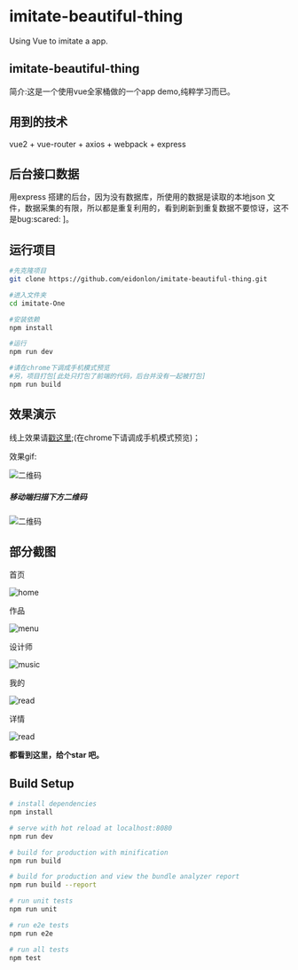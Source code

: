 # imitate-beautiful-thing
Using Vue to imitate a app.

## imitate-beautiful-thing

简介:这是一个使用vue全家桶做的一个app demo,纯粹学习而已。

## 用到的技术

vue2 + vue-router + axios + webpack + express 

## 后台接口数据

​用express 搭建的后台，因为没有数据库，所使用的数据是读取的本地json 文件，数据采集的有限，所以都是重复利用的，看到刷新到重复数据不要惊讶，这不是bug  ​:scared:​  ]。



## 运行项目

``` bash
#先克隆项目
git clone https://github.com/eidonlon/imitate-beautiful-thing.git

#进入文件夹
cd imitate-One

#安装依赖
npm install

#运行
npm run dev

#请在chrome下调成手机模式预览
#另，项目打包[此处只打包了前端的代码，后台并没有一起被打包]
npm run build 
```

## 效果演示

线上效果请[戳这里](http://ddan.applinzi.com/#/);(在chrome下请调成手机模式预览)；

效果gif:

![二维码](https://github.com/eidonlon/imitate-beautiful-thing/blob/master/static/images/demo.gif)


##### 移动端扫描下方二维码
![二维码](https://github.com/eidonlon/imitate-beautiful-thing/blob/master/static/images/link.png)

## 部分截图

首页

![home](https://github.com/eidonlon/imitate-beautiful-thing/blob/master/static/images/home.jpg)


作品

![menu](https://github.com/eidonlon/imitate-beautiful-thing/blob/master/static/images/02.jpg)


设计师

![music](https://github.com/eidonlon/imitate-beautiful-thing/blob/master/static/images/03.jpg)


我的

![read](https://github.com/eidonlon/imitate-beautiful-thing/blob/master/static/images/04.jpg)

详情

![read](https://github.com/eidonlon/imitate-beautiful-thing/blob/master/static/images/05.jpg)

**都看到这里，给个star 吧。**


## Build Setup

``` bash
# install dependencies
npm install

# serve with hot reload at localhost:8080
npm run dev

# build for production with minification
npm run build

# build for production and view the bundle analyzer report
npm run build --report

# run unit tests
npm run unit

# run e2e tests
npm run e2e

# run all tests
npm test
```



